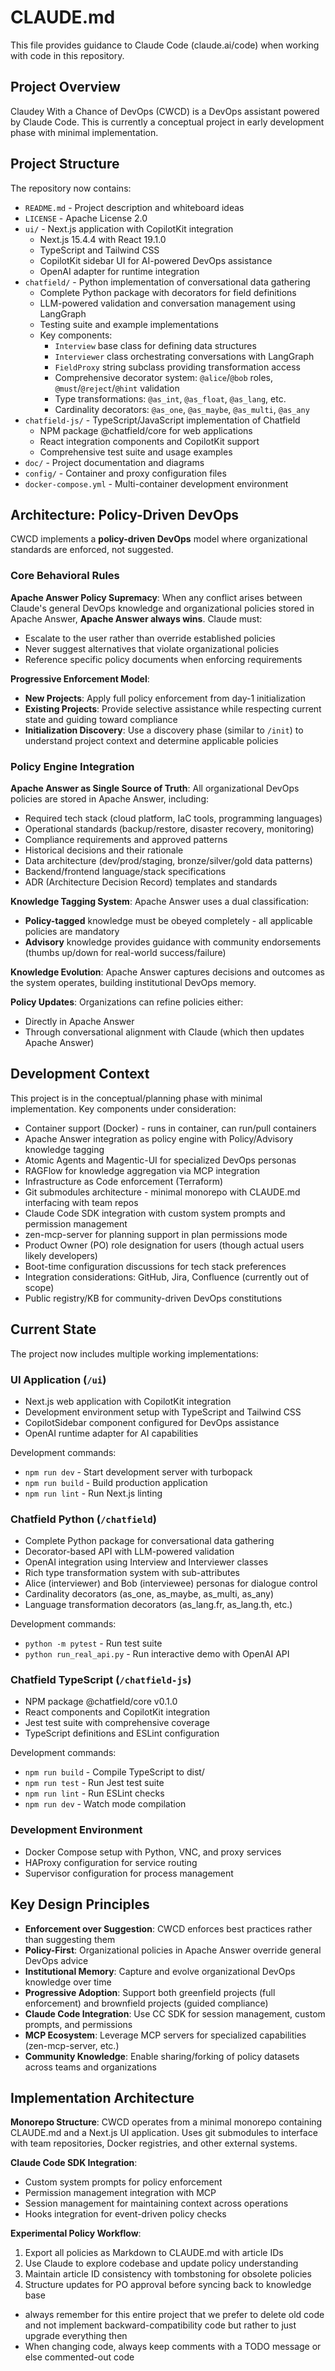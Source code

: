 # CLAUDE.md

This file provides guidance to Claude Code (claude.ai/code) when working with code in this repository.

## Project Overview

Claudey With a Chance of DevOps (CWCD) is a DevOps assistant powered by Claude Code. This is currently a conceptual project in early development phase with minimal implementation.

## Project Structure

The repository now contains:
- `README.md` - Project description and whiteboard ideas
- `LICENSE` - Apache License 2.0
- `ui/` - Next.js application with CopilotKit integration
  - Next.js 15.4.4 with React 19.1.0
  - TypeScript and Tailwind CSS
  - CopilotKit sidebar UI for AI-powered DevOps assistance
  - OpenAI adapter for runtime integration
- `chatfield/` - Python implementation of conversational data gathering
  - Complete Python package with decorators for field definitions
  - LLM-powered validation and conversation management using LangGraph
  - Testing suite and example implementations
  - Key components:
    - `Interview` base class for defining data structures
    - `Interviewer` class orchestrating conversations with LangGraph
    - `FieldProxy` string subclass providing transformation access
    - Comprehensive decorator system: `@alice`/`@bob` roles, `@must`/`@reject`/`@hint` validation
    - Type transformations: `@as_int`, `@as_float`, `@as_lang`, etc.
    - Cardinality decorators: `@as_one`, `@as_maybe`, `@as_multi`, `@as_any`
- `chatfield-js/` - TypeScript/JavaScript implementation of Chatfield
  - NPM package @chatfield/core for web applications
  - React integration components and CopilotKit support
  - Comprehensive test suite and usage examples
- `doc/` - Project documentation and diagrams
- `config/` - Container and proxy configuration files
- `docker-compose.yml` - Multi-container development environment

## Architecture: Policy-Driven DevOps

CWCD implements a **policy-driven DevOps** model where organizational standards are enforced, not suggested.

### Core Behavioral Rules

**Apache Answer Policy Supremacy**: When any conflict arises between Claude's general DevOps knowledge and organizational policies stored in Apache Answer, **Apache Answer always wins**. Claude must:
- Escalate to the user rather than override established policies
- Never suggest alternatives that violate organizational policies
- Reference specific policy documents when enforcing requirements

**Progressive Enforcement Model**:
- **New Projects**: Apply full policy enforcement from day-1 initialization
- **Existing Projects**: Provide selective assistance while respecting current state and guiding toward compliance
- **Initialization Discovery**: Use a discovery phase (similar to `/init`) to understand project context and determine applicable policies

### Policy Engine Integration

**Apache Answer as Single Source of Truth**: All organizational DevOps policies are stored in Apache Answer, including:
- Required tech stack (cloud platform, IaC tools, programming languages)  
- Operational standards (backup/restore, disaster recovery, monitoring)
- Compliance requirements and approved patterns
- Historical decisions and their rationale
- Data architecture (dev/prod/staging, bronze/silver/gold data patterns)
- Backend/frontend language/stack specifications
- ADR (Architecture Decision Record) templates and standards

**Knowledge Tagging System**: Apache Answer uses a dual classification:
- **Policy-tagged** knowledge must be obeyed completely - all applicable policies are mandatory
- **Advisory** knowledge provides guidance with community endorsements (thumbs up/down for real-world success/failure)

**Knowledge Evolution**: Apache Answer captures decisions and outcomes as the system operates, building institutional DevOps memory.

**Policy Updates**: Organizations can refine policies either:
- Directly in Apache Answer
- Through conversational alignment with Claude (which then updates Apache Answer)

## Development Context

This project is in the conceptual/planning phase with minimal implementation. Key components under consideration:
- Container support (Docker) - runs in container, can run/pull containers
- Apache Answer integration as policy engine with Policy/Advisory knowledge tagging
- Atomic Agents and Magentic-UI for specialized DevOps personas
- RAGFlow for knowledge aggregation via MCP integration
- Infrastructure as Code enforcement (Terraform)
- Git submodules architecture - minimal monorepo with CLAUDE.md interfacing with team repos
- Claude Code SDK integration with custom system prompts and permission management
- zen-mcp-server for planning support in plan permissions mode
- Product Owner (PO) role designation for users (though actual users likely developers)
- Boot-time configuration discussions for tech stack preferences
- Integration considerations: GitHub, Jira, Confluence (currently out of scope)
- Public registry/KB for community-driven DevOps constitutions

## Current State

The project now includes multiple working implementations:

### UI Application (`/ui`)
- Next.js web application with CopilotKit integration
- Development environment setup with TypeScript and Tailwind CSS
- CopilotSidebar component configured for DevOps assistance
- OpenAI runtime adapter for AI capabilities

Development commands:
- `npm run dev` - Start development server with turbopack
- `npm run build` - Build production application
- `npm run lint` - Run Next.js linting

### Chatfield Python (`/chatfield`)
- Complete Python package for conversational data gathering
- Decorator-based API with LLM-powered validation
- OpenAI integration using Interview and Interviewer classes
- Rich type transformation system with sub-attributes
- Alice (interviewer) and Bob (interviewee) personas for dialogue control
- Cardinality decorators (as_one, as_maybe, as_multi, as_any)
- Language transformation decorators (as_lang.fr, as_lang.th, etc.)

Development commands:
- `python -m pytest` - Run test suite
- `python run_real_api.py` - Run interactive demo with OpenAI API

### Chatfield TypeScript (`/chatfield-js`)
- NPM package @chatfield/core v0.1.0
- React components and CopilotKit integration
- Jest test suite with comprehensive coverage
- TypeScript definitions and ESLint configuration

Development commands:
- `npm run build` - Compile TypeScript to dist/
- `npm run test` - Run Jest test suite
- `npm run lint` - Run ESLint checks
- `npm run dev` - Watch mode compilation

### Development Environment
- Docker Compose setup with Python, VNC, and proxy services
- HAProxy configuration for service routing
- Supervisor configuration for process management

## Key Design Principles

- **Enforcement over Suggestion**: CWCD enforces best practices rather than suggesting them
- **Policy-First**: Organizational policies in Apache Answer override general DevOps advice
- **Institutional Memory**: Capture and evolve organizational DevOps knowledge over time
- **Progressive Adoption**: Support both greenfield projects (full enforcement) and brownfield projects (guided compliance)
- **Claude Code Integration**: Use CC SDK for session management, custom prompts, and permissions
- **MCP Ecosystem**: Leverage MCP servers for specialized capabilities (zen-mcp-server, etc.)
- **Community Knowledge**: Enable sharing/forking of policy datasets across teams and organizations

## Implementation Architecture

**Monorepo Structure**: CWCD operates from a minimal monorepo containing CLAUDE.md and a Next.js UI application. Uses git submodules to interface with team repositories, Docker registries, and other external systems.

**Claude Code SDK Integration**: 
- Custom system prompts for policy enforcement
- Permission management integration with MCP
- Session management for maintaining context across operations
- Hooks integration for event-driven policy checks

**Experimental Policy Workflow**:
1. Export all policies as Markdown to CLAUDE.md with article IDs
2. Use Claude to explore codebase and update policy understanding
3. Maintain article ID consistency with tombstoning for obsolete policies
4. Structure updates for PO approval before syncing back to knowledge base
- always remember for this entire project that we prefer to delete old code and not implement backward-compatibility code but rather to just upgrade everything then
- When changing code, always keep comments with a TODO message or else commented-out code